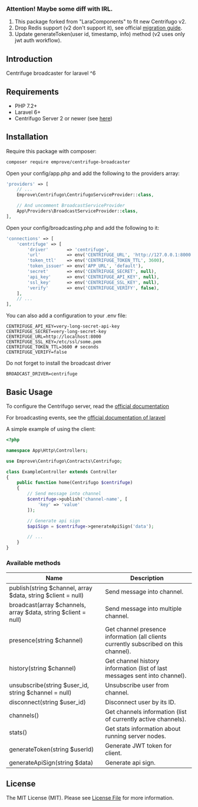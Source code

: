 ### Attention! Maybe some diff with IRL.
1. This package forked from "LaraComponents" to fit new Centrifugo v2.
2. Drop Redis support (v2 don't support it), see official [migration guide](https://centrifugal.github.io/centrifugo/misc/migrate/).
3. Update generateToken(user id, timestamp, info) method (v2 uses only jwt auth workflow).

## Introduction
Centrifuge broadcaster for laravel ^6

## Requirements

- PHP 7.2+
- Laravel 6+
- Centrifugo Server 2 or newer (see [here](https://github.com/centrifugal/centrifugo))

## Installation

Require this package with composer:

```bash
composer require emprove/centrifuge-broadcaster
```

Open your config/app.php and add the following to the providers array:

```php
'providers' => [
    // ...
    Emprove\Centrifugo\CentrifugoServiceProvider::class,

    // And uncomment BroadcastServiceProvider
    App\Providers\BroadcastServiceProvider::class,
],
```

Open your config/broadcasting.php and add the following to it:

```php
'connections' => [
    'centrifuge' => [
        'driver'       => 'centrifuge',
        'url'          => env('CENTRIFUGE_URL', 'http://127.0.0.1:8000'),
        'token_ttl'    => env('CENTRIFUGE_TOKEN_TTL', 3600),
        'token_issuer' => env('APP_URL', 'default'),
        'secret'       => env('CENTRIFUGE_SECRET', null),
        'api_key'      => env('CENTRIFUGE_API_KEY', null),
        'ssl_key'      => env('CENTRIFUGE_SSL_KEY', null),
        'verify'       => env('CENTRIFUGE_VERIFY', false),
    ],
    // ...
],
```

You can also add a configuration to your .env file:

```
CENTRIFUGE_API_KEY=very-long-secret-api-key
CENTRIFUGE_SECRET=very-long-secret-key
CENTRIFUGE_URL=http://localhost:8000
CENTRIFUGE_SSL_KEY=/etc/ssl/some.pem
CENTRIFUGE_TOKEN_TTL=3600 # seconds
CENTRIFUGE_VERIFY=false
```

Do not forget to install the broadcast driver

```
BROADCAST_DRIVER=centrifuge
```

## Basic Usage

To configure the Centrifugo server, read the [official documentation](https://fzambia.gitbooks.io/centrifugal/content)

For broadcasting events, see the [official documentation of laravel](https://laravel.com/docs/5.3/broadcasting)

A simple example of using the client:

```php
<?php

namespace App\Http\Controllers;

use Emprove\Centrifugo\Contracts\Centrifugo;

class ExampleController extends Controller
{
    public function home(Centrifugo $centrifuge)
    {
        // Send message into channel
        $centrifuge->publish('channel-name', [
            'key' => 'value'
        ]);

        // Generate api sign
        $apiSign = $centrifuge->generateApiSign('data');

        // ...
    }
}
```

### Available methods

| Name | Description |
|------|-------------|
| publish(string $channel, array $data, string $client = null) | Send message into channel. |
| broadcast(array $channels, array $data, string $client = null) | Send message into multiple channel. |
| presence(string $channel) | Get channel presence information (all clients currently subscribed on this channel). |
| history(string $channel) | Get channel history information (list of last messages sent into channel). |
| unsubscribe(string $user_id, string $channel = null) | Unsubscribe user from channel. |
| disconnect(string $user_id) | Disconnect user by its ID. |
| channels() | Get channels information (list of currently active channels). |
| stats() | Get stats information about running server nodes. |
| generateToken(string $userId) | Generate JWT token for client. |
| generateApiSign(string $data) | Generate api sign. |

## License

The MIT License (MIT). Please see [License File](https://github.com/LaraComponents/centrifuge-broadcaster/blob/master/LICENSE) for more information.
